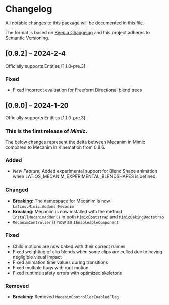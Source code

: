 # Changelog

All notable changes to this package will be documented in this file.

The format is based on [Keep a Changelog](http://keepachangelog.com/en/1.0.0/)
and this project adheres to [Semantic
Versioning](http://semver.org/spec/v2.0.0.html).

## [0.9.2] – 2024-2-4

Officially supports Entities [1.1.0-pre.3]

### Fixed

-   Fixed incorrect evaluation for Freeform Directional blend trees

## [0.9.0] – 2024-1-20

Officially supports Entities [1.1.0-pre.3]

### This is the first release of *Mimic*.

The below changes represent the delta between Mecanim in Mimic compared to
Mecanim in Kinemation from 0.8.6.

### Added

-   *New Feature:* Added experimental support for Blend Shape animation when
    LATIOS_MECANIM_EXPERIMENTAL_BLENDSHAPES is defined

### Changed

-   **Breaking:** The namespace for Mecanim is now `Latios.Mimic.Addons.Mecanim`
-   **Breaking:** Mecanim is now installed with the method
    `InstallMecanimAddon()` in both `MimicBootstrap` and `MimicBakingBootstrap`
-   `MecanimController` is now an `IEnableableComponent`

### Fixed

-   Child motions are now baked with their correct names
-   Fixed weighting of clip blends when some clips are culled due to having
    negligible visual impact
-   Fixed animation time values during transitions
-   Fixed multiple bugs with root motion
-   Fixed runtime safety errors with optimized skeletons

### Removed

-   **Breaking:** Removed `MecanimControllerEnabledFlag`
